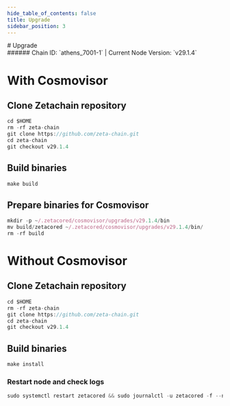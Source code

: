 ```yaml
---
hide_table_of_contents: false
title: Upgrade
sidebar_position: 3
---
```


<div class="h1-with-icon icon-zetachain">
# Upgrade
</div>
###### Chain ID: `athens_7001-1` | Current Node Version: `v29.1.4`

# With Cosmovisor
## Clone Zetachain repository
```js
cd $HOME
rm -rf zeta-chain
git clone https://github.com/zeta-chain.git
cd zeta-chain
git checkout v29.1.4
 ```

## Build binaries
```js
make build
 ```

## Prepare binaries for Cosmovisor
```js
mkdir -p ~/.zetacored/cosmovisor/upgrades/v29.1.4/bin
mv build/zetacored ~/.zetacored/cosmovisor/upgrades/v29.1.4/bin/
rm -rf build
```

# Without Cosmovisor
## Clone Zetachain repository
```js
cd $HOME
rm -rf zeta-chain
git clone https://github.com/zeta-chain.git
cd zeta-chain
git checkout v29.1.4
 ```

## Build binaries
```js
make install
 ```

### Restart node and check logs
```js
sudo systemctl restart zetacored && sudo journalctl -u zetacored -f --no-hostname -o cat
```
